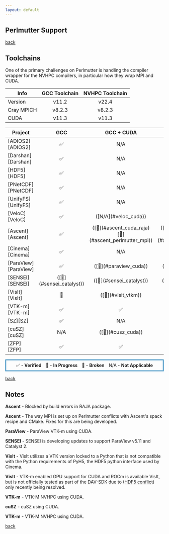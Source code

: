 ```yaml
---
layout: default
---
```


## Perlmutter Support

[back](./)

## Toolchains

One of the primary challenges on Perlmutter is handling the compiler wrapper
for the NVHPC compilers, in particular how they wrap MPI and CUDA.

<table class="toolchain_table">
  <thead>
    <tr>
      <th>Info</th>
      <th style="text-align: center">GCC Toolchain</th>
      <th style="text-align: center">NVHPC Toolchain</th>
    </tr>
  </thead>
  <tbody>
    <tr>
      <td>
        Version
      </td>  <!-- Info -->
      <td style="text-align: center">v11.2</td>  <!-- GCC Toolchain -->
      <td style="text-align: center">v22.4</td>  <!-- NVHPC Toolchain -->
    </tr>
    <tr>
      <td>
        Cray MPICH
      </td>  <!-- Info -->
      <td style="text-align: center">v8.2.3</td>  <!-- GCC Toolchain -->
      <td style="text-align: center">v8.2.3</td>  <!-- NVHPC Toolchain -->
    </tr>
    <tr>
      <td>
        CUDA
      </td>  <!-- Info -->
      <td style="text-align: center">v11.3</td>  <!-- GCC Toolchain -->
      <td style="text-align: center">v11.3</td>  <!-- NVHPC Toolchain -->
    </tr>
  </tbody>
</table>

<table class="status_table">
  <thead>
    <tr>
      <th>Project</th>
      <th style="text-align: center">GCC</th>
      <th style="text-align: center">GCC + CUDA</th>
      <th style="text-align: center">NVHPC + CUDA</th>
    </tr>
  </thead>
  <tbody>
    <tr>
      <td markdown="span">
        [ADIOS2][ADIOS2]
      </td>
      <td class="verified" style="text-align: center">✅</td><!-- GCC -->
      <td class="na" style="text-align: center">N/A</td><!-- GCC + CUDA -->
      <td class="na" style="text-align: center">N/A</td><!-- NVHPC + CUDA -->
    </tr>
    <tr>
      <td markdown="span">
        [Darshan][Darshan]
      </td>
      <td class="verified" style="text-align: center">✅</td><!-- GCC -->
      <td class="na" style="text-align: center">N/A</td><!-- GCC + CUDA -->
      <td class="na" style="text-align: center">N/A</td><!-- NVHPC + CUDA -->
    </tr>
    <tr>
      <td markdown="span">
        [HDF5][HDF5]
      </td>
      <td class="verified" style="text-align: center">✅</td><!-- GCC -->
      <td class="na" style="text-align: center">N/A</td><!-- GCC + CUDA -->
      <td class="na" style="text-align: center">N/A</td><!-- NVHPC + CUDA -->
    </tr>
    <tr>
      <td markdown="span">
        [PNetCDF][PNetCDF]
      </td>
      <td class="verified" style="text-align: center">✅</td><!-- GCC -->
      <td class="na" style="text-align: center">N/A</td><!-- GCC + CUDA -->
      <td class="na" style="text-align: center">N/A</td><!-- NVHPC + CUDA -->
    </tr>
    <tr>
      <td markdown="span">
        [UnifyFS][UnifyFS]
      </td>
      <td class="verified" style="text-align: center">✅</td><!-- GCC -->
      <td class="na" style="text-align: center">N/A</td><!-- GCC + CUDA -->
      <td class="na" style="text-align: center">N/A</td><!-- NVHPC + CUDA -->
    </tr>
    <tr>
      <td markdown="span">
        [VeloC][VeloC]
      </td>
      <td class="verified" style="text-align: center">✅</td><!-- GCC -->
      <td class="na" style="text-align: center" markdown="span">([N/A](#veloc_cuda))</td><!-- GCC + CUDA -->
      <td class="verified" style="text-align: center" markdown="span">([N/A](#veloc_cuda))</td><!-- NVHPC + CUDA -->
    </tr>
    <tr>
      <td markdown="span">
        [Ascent][Ascent]
      </td>
      <td class="verified" style="text-align: center">✅</td><!-- GCC -->
      <td class="failing" style="text-align: center" markdown="span">([🚫](#ascent_cuda_raja) [🚫](#ascent_perlmutter_mpi))</td><!-- GCC + CUDA -->
      <td class="failing" style="text-align: center" markdown="span">([🚫](#ascent_cuda_raja) [🚫](#ascent_perlmutter_mpi))</td><!-- NVHPC + CUDA -->
    </tr>
    <tr>
      <td markdown="span">
        [Cinema][Cinema]
      </td>
      <td class="verified" style="text-align: center">✅</td><!-- GCC -->
      <td class="na" style="text-align: center">N/A</td><!-- GCC + CUDA -->
      <td class="na" style="text-align: center">N/A</td><!-- NVHPC + CUDA -->
    </tr>
    <tr>
      <td markdown="span">
        [ParaView][ParaView]
      </td>
      <td class="verified" style="text-align: center">✅</td><!-- GCC -->
      <td class="in_progress" style="text-align: center" markdown="span">([🔎](#paraview_cuda))</td><!-- GCC + CUDA -->
      <td class="in_progress" style="text-align: center" markdown="span">([🔎](#paraview_cuda))</td><!-- NVHPC + CUDA -->
    </tr>
    <tr>
      <td markdown="span">
        [SENSEI][SENSEI]
      </td>
      <td class="in_progress" style="text-align: center" markdown="span">([🔎](#sensei_catalyst))</td><!-- GCC -->
      <td class="in_progress" style="text-align: center" markdown="span">([🔎](#sensei_catalyst))</td><!-- GCC + CUDA -->
      <td class="in_progress" style="text-align: center" markdown="span">([🔎](#sensei_catalyst))</td><!-- NVHPC + CUDA -->
    </tr>
    <tr>
      <td markdown="span">
        [VisIt][VisIt]
      </td>
      <td class="in_progress" style="text-align: center" markdown="span">🔎</td><!-- GCC -->
      <td class="in_progress" style="text-align: center" markdown="span">([🔎](#visit_vtkm))</td><!-- GCC + CUDA -->
      <td class="in_progress" style="text-align: center" markdown="span">([🔎](#visit_vtkm))</td><!-- NVHPC + CUDA -->
    </tr>
    <tr>
      <td markdown="span">
        [VTK-m][VTK-m]
      </td>
      <td class="verified" style="text-align: center" markdown="span">✅</td><!-- GCC -->
      <td class="verified" style="text-align: center">✅</td><!-- GCC + CUDA -->
      <td class="in_progress" style="text-align: center" markdown="span">([🔎](#vtkm_nvhpc))</td><!-- NVHPC + CUDA -->
    </tr>
    <tr>
      <td markdown="span">
        [SZ][SZ]
      </td>
      <td class="verified" style="text-align: center">✅</td><!-- GCC -->
      <td class="na" style="text-align: center">N/A</td><!-- GCC + CUDA -->
      <td class="na" style="text-align: center">N/A</td><!-- NVHPC + CUDA -->
    </tr>
    <tr>
      <td markdown="span">
        [cuSZ][cuSZ]
      </td>
      <td class="na" style="text-align: center">N/A</td><!-- GCC -->
      <td class="in_progress" style="text-align: center" markdown="span">([🔎](#cusz_cuda))</td><!-- GCC + CUDA -->
      <td class="in_progress" style="text-align: center" markdown="span">([🔎](#cusz_cuda))</td><!-- NVHPC + CUDA -->
    </tr>
    <tr>
      <td markdown="span">
        [ZFP][ZFP]
      </td>
      <td class="verified" style="text-align: center">✅</td><!-- GCC -->
      <td class="verified" style="text-align: center">✅</td><!-- GCC + CUDA -->
      <td class="in_progress" style="text-align: center" markdown="span">([🔎](#zfp_nvhpc))</td><!-- NVHPC + CUDA -->
    </tr>
  </tbody>
</table>

<p style="text-align:center; border-width:3px; border-style:solid; border-color:#4393c3; padding: 0.5em;">✅ - <b>Verified</b>&emsp;🔎 - <b>In Progress</b>&emsp;🚫 - <b>Broken</b>&emsp;N/A - <b>Not Applicable</b></p>

[back](./)

## Notes

<span id="ascent_cuda_raja">**Ascent**</span> - Blocked by build errors in RAJA package.

<span id="ascent_perlmutter_mpi">**Ascent**</span> - The way MPI is set up on Perlmutter conflicts with Ascent's spack recipe and CMake. Fixes for this are being developed.

<span id="paraview_cuda">**ParaView**</span> - ParaView VTK-m using CUDA.

<span id="sensei_catalyst">**SENSEI**</span> - SENSEI is developing updates to support ParaView v5.11 and Catalyst 2.

<span id="visit_hdf5_conflict">**VisIt**</span> - VisIt utilizes a VTK version locked to a Python that is not compatible with the Python requirements of PyH5, the HDF5 python interface used by Cinema.

<span id="visit_vtkm">**VisIt**</span> - VTK-m enabled GPU support for CUDA and ROCm is available VisIt, but is not officially tested as part of the DAV-SDK due to ([HDF5 conflict](#visit_hdf5_conflict)) only recently being resolved.

<span id="vtkm_nvhpc">**VTK-m**</span> - VTK-M NVHPC using CUDA.

<span id="cusz_cuda">**cuSZ**</span> - cuSZ using CUDA.

<span id="zfp_nvhpc">**VTK-m**</span> - VTK-M NVHPC using CUDA.

[back](./)

[ADIOS2]: https://csmd.ornl.gov/software/adios2
[Darshan]: https://www.mcs.anl.gov/research/projects/darshan/
[HDF5]: https://www.hdfgroup.org/solutions/hdf5/
[PNetCDF]: https://parallel-netcdf.github.io/
[UnifyFS]: https://unifyfs.readthedocs.io/en/latest/
[VeloC]: https://veloc.readthedocs.io/en/latest/
[Ascent]: https://github.com/Alpine-DAV/ascent
[Cinema]: https://cinemascience.github.io
[ParaView]: https://paraview.org
[SENSEI]: https://sensei-insitu.org/
[VisIt]: https://visit-dav.github.io/visit-website/
[VTK-m]: https://m.vtk.org
[SZ]: https://szcompressor.org
[cuSZ]: https://github.com/szcompressor/cuSZ
[ZFP]: https://computing.llnl.gov/projects/zfp
